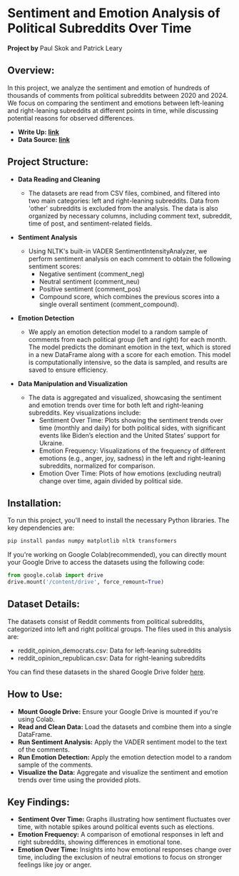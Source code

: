 <h1>Sentiment and Emotion Analysis of Political Subreddits Over Time</h1>
<b>Project by</b> Paul Skok and Patrick Leary

<h2>Overview:</h2>
In this project, we analyze the sentiment and emotion of hundreds of thousands of comments from political subreddits between 2020 and 2024. We focus on comparing the sentiment and emotions between left-leaning and right-leaning subreddits at different points in time, while discussing potential reasons for observed differences.

- <b>Write Up: [link](https://docs.google.com/document/d/15BtjCK3yZl-UmYoEFYJbWrTkN6B0iZqHVPY15rN4eZA/edit?tab=t.0)</b>
- <b>Data Source: [link](https://drive.google.com/drive/u/1/folders/1xcEhtoVrIWVByhD9XWwk0mnteDY7udsy)</b>

<h2>Project Structure:</h2>

- <b>Data Reading and Cleaning</b>
  - The datasets are read from CSV files, combined, and filtered into two main categories: left and right-leaning subreddits. Data from 'other' subreddits is excluded from the analysis. The data is also organized by necessary columns, including comment text, subreddit, time of post, and sentiment-related fields.
  
- <b>Sentiment Analysis</b>
  -  Using NLTK's built-in VADER SentimentIntensityAnalyzer, we perform sentiment analysis on each comment to obtain the following sentiment scores:
      -   Negative sentiment (comment_neg)
      -   Neutral sentiment (comment_neu)
      -   Positive sentiment (comment_pos)
      -   Compound score, which combines the previous scores into a single overall sentiment (comment_compound).

- <b>Emotion Detection</b>
  - We apply an emotion detection model to a random sample of comments from each political group (left and right) for each month. The model predicts the dominant emotion in the text, which is stored in a new DataFrame along with a score for each emotion. This model is computationally intensive, so the data is sampled, and results are saved to ensure efficiency.

- <b>Data Manipulation and Visualization</b>
  - The data is aggregated and visualized, showcasing the sentiment and emotion trends over time for both left and right-leaning subreddits. Key visualizations include:
    - Sentiment Over Time: Plots showing the sentiment trends over time (monthly and daily) for both political sides, with significant events like Biden’s election and the United States’ support for Ukraine.
    - Emotion Frequency: Visualizations of the frequency of different emotions (e.g., anger, joy, sadness) in the left and right-leaning subreddits, normalized for comparison.
    - Emotion Over Time: Plots of how emotions (excluding neutral) change over time, again divided by political side.

<h2>Installation:</h2>
To run this project, you'll need to install the necessary Python libraries. The key dependencies are:

```bash
pip install pandas numpy matplotlib nltk transformers
```

If you're working on Google Colab(recommended), you can directly mount your Google Drive to access the datasets using the following code:

```python
from google.colab import drive
drive.mount('/content/drive', force_remount=True)
```


<h2>Dataset Details:</h2>
The datasets consist of Reddit comments from political subreddits, categorized into left and right political groups. The files used in this analysis are:

  - reddit_opinion_democrats.csv: Data for left-leaning subreddits
  - reddit_opinion_republican.csv: Data for right-leaning subreddits
    
You can find these datasets in the shared Google Drive folder [here](https://drive.google.com/drive/u/1/folders/1xcEhtoVrIWVByhD9XWwk0mnteDY7udsy).

<h2>How to Use:</h2>

  - <b>Mount Google Drive:</b> Ensure your Google Drive is mounted if you're using Colab.
  - <b>Read and Clean Data:</b> Load the datasets and combine them into a single DataFrame.
  - <b>Run Sentiment Analysis:</b> Apply the VADER sentiment model to the text of the comments.
  - <b>Run Emotion Detection:</b> Apply the emotion detection model to a random sample of the comments.
  - <b>Visualize the Data:</b> Aggregate and visualize the sentiment and emotion trends over time using the provided plots.

<h2>Key Findings:</h2>

  - <b>Sentiment Over Time:</b> Graphs illustrating how sentiment fluctuates over time, with notable spikes around political events such as elections.
  - <b>Emotion Frequency:</b> A comparison of emotional responses in left and right subreddits, showing differences in emotional tone.
  - <b>Emotion Over Time:</b> Insights into how emotional responses change over time, including the exclusion of neutral emotions to focus on stronger feelings like joy or anger.
